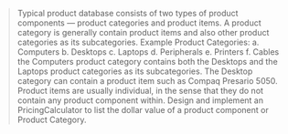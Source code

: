  > Typical product database consists of two types of product components — product categories and product items. 
A product category is generally  contain product items and also other product categories as its subcategories. Example Product Categories: a. Computers b. Desktops c. Laptops d. Peripherals e. Printers f. Cables the Computers product category contains both the Desktops and the Laptops product categories as its subcategories. The Desktop category can contain a product item such as Compaq Presario 5050. Product items are usually individual, in the sense that they do not contain any product component within. Design and implement an PricingCalculator  to list the dollar value of a product component or Product Category.
